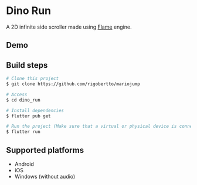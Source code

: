 # Dino Run

A 2D infinite side scroller made using [Flame](https://flame-engine.org/) engine.

## Demo

## Build steps

```bash
# Clone this project
$ git clone https://github.com/rigobertto/mariojump

# Access
$ cd dino_run

# Install dependencies
$ flutter pub get

# Run the project (Make sure that a virtual or physical device is connected first)
$ flutter run

```

## Supported platforms

- Android
- iOS
- Windows (without audio)

